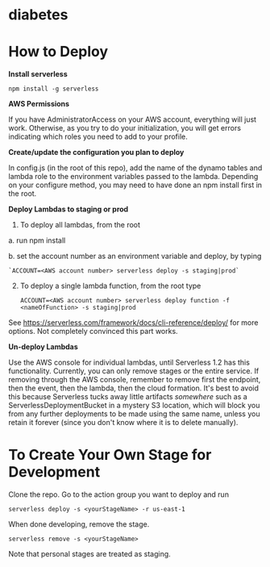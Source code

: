 # diabetes

How to Deploy
=============

**Install serverless**

  `npm install -g serverless`

**AWS Permissions**

If you have AdministratorAccess on your AWS account, everything will just work.  Otherwise, as you try to do your initialization, you will get errors indicating which roles you need to add to your profile.

**Create/update the configuration you plan to deploy**

In config.js (in the root of this repo), add the name of the dynamo tables and lambda role to the environment variables passed to the lambda.  Depending on your configure method, you may need to have done an npm install first in the root.

**Deploy Lambdas to staging or prod**

1. To deploy all lambdas, from the root

  a. run npm install

  b. set the account number as an environment variable and deploy, by typing

    `ACCOUNT=<AWS account number> serverless deploy -s staging|prod`

2. To deploy a single lambda function, from the root type

    `ACCOUNT=<AWS account number> serverless deploy function -f <nameOfFunction> -s staging|prod`

  See https://serverless.com/framework/docs/cli-reference/deploy/ for more options.  Not completely convinced this part works.


**Un-deploy Lambdas**

Use the AWS console for individual lambdas, until Serverless 1.2 has this functionality.  Currently, you can only remove stages or the entire service.  If removing through the AWS console, remember to remove first the endpoint, then the event, then the lambda, then the cloud formation.  It's best to avoid this because Serverless tucks away little artifacts *somewhere* such as a ServerlessDeploymentBucket in a mystery S3 location, which will block you from any further deployments to be made using the same name, unless you retain it forever (since you don't know where it is to delete manually).

To Create Your Own Stage for Development
=================================================

Clone the repo.  Go to the action group you want to deploy and run

  `serverless deploy -s <yourStageName> -r us-east-1`

When done developing, remove the stage.

  `serverless remove -s <yourStageName>`

Note that personal stages are treated as staging.
